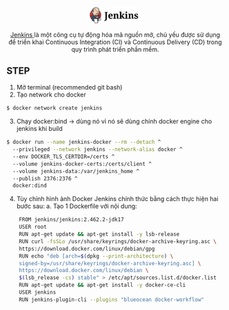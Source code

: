 <p align="center">
  <a href="https://www.jenkins.io/doc/book/installing/docker/" target="blank"><img src="../resources/logo.svg" width="120" alt="Jenkins Logo" /></a>
</p>


<p align="center"> <a href="https://www.jenkins.io" target="_blank">Jenkins </a> là một công cụ tự động hóa mã nguồn mở, chủ yếu được sử dụng để triển khai Continuous Integration (CI) và Continuous Delivery (CD) trong quy trình phát triển phần mềm.</p>


## STEP
1. Mở terminal (recommended git bash)
2. Tạo network cho docker

```bash
$ docker network create jenkins
```
3. Chạy docker:bind -> dùng nó vì nó sẽ dùng chính docker engine cho jenkins khi build 
```bash
$ docker run --name jenkins-docker --rm --detach ^
  --privileged --network jenkins --network-alias docker ^
  --env DOCKER_TLS_CERTDIR=/certs ^
  --volume jenkins-docker-certs:/certs/client ^
  --volume jenkins-data:/var/jenkins_home ^
  --publish 2376:2376 ^
  docker:dind
```
4. Tùy chỉnh hình ảnh Docker Jenkins chính thức bằng cách thực hiện hai bước sau:
    a. Tạo 1 Dockerfile với nội dung:   
```bash
    FROM jenkins/jenkins:2.462.2-jdk17
    USER root
    RUN apt-get update && apt-get install -y lsb-release
    RUN curl -fsSLo /usr/share/keyrings/docker-archive-keyring.asc \
    https://download.docker.com/linux/debian/gpg
    RUN echo "deb [arch=$(dpkg --print-architecture) \
    signed-by=/usr/share/keyrings/docker-archive-keyring.asc] \
    https://download.docker.com/linux/debian \
    $(lsb_release -cs) stable" > /etc/apt/sources.list.d/docker.list
    RUN apt-get update && apt-get install -y docker-ce-cli
    USER jenkins
    RUN jenkins-plugin-cli --plugins "blueocean docker-workflow"
```


